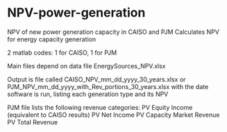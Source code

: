 # NPV-power-generation
NPV of new power generation capacity in CAISO and PJM
Calculates NPV for energy capacity generation

2 matlab codes: 1 for CAISO, 1 for PJM

Main files depend on data file EnergySources_NPV.xlsx

Output is file called CAISO_NPV_mm_dd_yyyy_30_years.xlsx or PJM_NPV_mm_dd_yyyy_with_Rev_portions_30_years.xlsx with the date software is run, listing each generation type and its NPV

PJM file lists the following revenue categories:
PV Equity Income (equivalent to CAISO results)
PV Net Income
PV Capacity Market Revenue
PV Total Revenue
